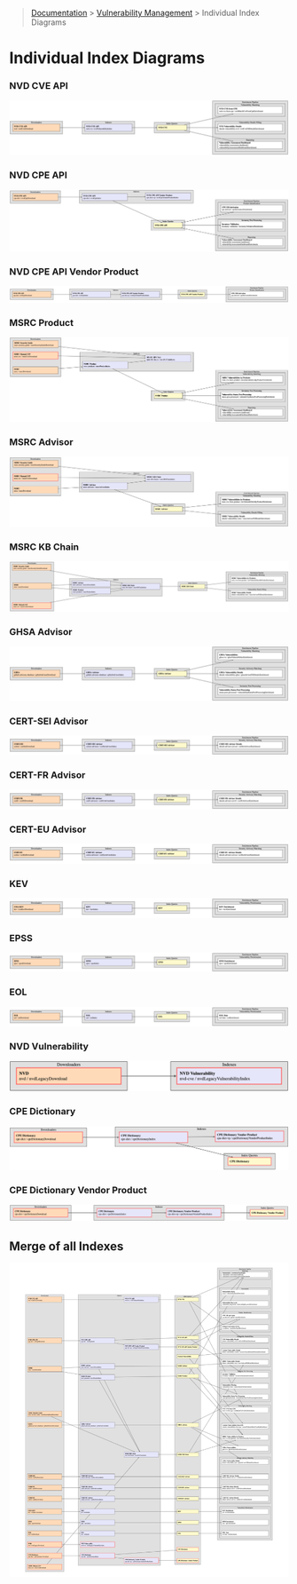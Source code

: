 > [Documentation](../README.md) >
> [Vulnerability Management](vulnerability-management.md) >
> Individual Index Diagrams

# Individual Index Diagrams

### NVD CVE API

![NvdCveApiIndex](individual-detail-overview-diagram-rendered/individual-detail-overview-diagram-NvdCveApiIndex.png)

### NVD CPE API

![NvdCpeApiIndex](individual-detail-overview-diagram-rendered/individual-detail-overview-diagram-NvdCpeApiIndex.png)

### NVD CPE API Vendor Product

![NvdCpeApiVendorProductIndex](individual-detail-overview-diagram-rendered/individual-detail-overview-diagram-NvdCpeApiVendorProductIndex.png)

### MSRC Product

![MsrcProductIndex](individual-detail-overview-diagram-rendered/individual-detail-overview-diagram-MsrcProductIndex.png)

### MSRC Advisor

![MsrcAdvisorIndex](individual-detail-overview-diagram-rendered/individual-detail-overview-diagram-MsrcAdvisorIndex.png)

### MSRC KB Chain

![MsrcKbChainIndex](individual-detail-overview-diagram-rendered/individual-detail-overview-diagram-MsrcKbChainIndex.png)

### GHSA Advisor

![GhsaAdvisorIndex](individual-detail-overview-diagram-rendered/individual-detail-overview-diagram-GhsaAdvisorIndex.png)

### CERT-SEI Advisor

![CertSeiAdvisorIndex](individual-detail-overview-diagram-rendered/individual-detail-overview-diagram-CertSeiAdvisorIndex.png)

### CERT-FR Advisor

![CertFrAdvisorIndex](individual-detail-overview-diagram-rendered/individual-detail-overview-diagram-CertFrAdvisorIndex.png)

### CERT-EU Advisor

![CertEuAdvisorIndex](individual-detail-overview-diagram-rendered/individual-detail-overview-diagram-CertEuAdvisorIndex.png)

### KEV

![KevIndex](individual-detail-overview-diagram-rendered/individual-detail-overview-diagram-KevIndex.png)

### EPSS

![EpssIndex](individual-detail-overview-diagram-rendered/individual-detail-overview-diagram-EpssIndex.png)

### EOL

![EolIndex](individual-detail-overview-diagram-rendered/individual-detail-overview-diagram-EolIndex.png)

### NVD Vulnerability

![NvdVulnerabilityIndex](individual-detail-overview-diagram-rendered/individual-detail-overview-diagram-NvdVulnerabilityIndex.png)

### CPE Dictionary

![CpeDictionaryIndex](individual-detail-overview-diagram-rendered/individual-detail-overview-diagram-CpeDictionaryIndex.png)

### CPE Dictionary Vendor Product

![CpeDictionaryVendorProductIndex](individual-detail-overview-diagram-rendered/individual-detail-overview-diagram-CpeDictionaryVendorProductIndex.png)

## Merge of all Indexes

![Merge of all Indexes](../large-overview-diagram.png)
